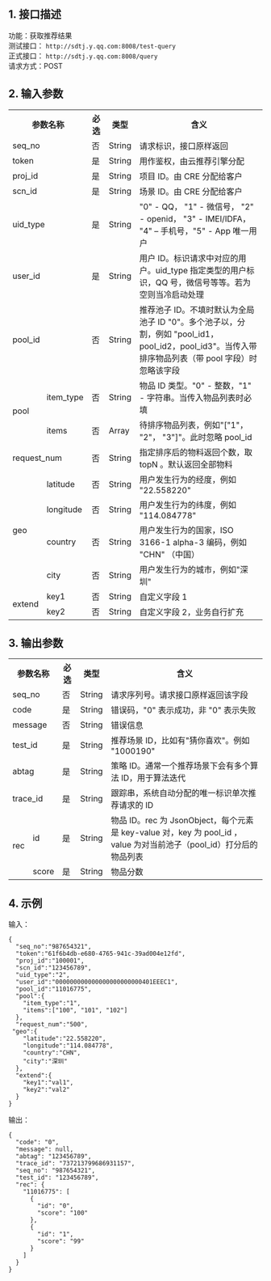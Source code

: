 ## 1. 接口描述

功能：获取推荐结果   
测试接口： `http://sdtj.y.qq.com:8008/test-query`    
正式接口： `http://sdtj.y.qq.com:8008/query`  
请求方式：POST  

## 2. 输入参数  
<table>
	<tr>
		<th colspan="2">参数名称</th>
		<th>必选</th>
		<th>类型</th>
		<th>含义</th>
	</tr>
	<tr>
		<td colspan="2">seq_no</td>
		<td>否</td>
		<td>String</td>
		<td>请求标识，接口原样返回</td>
	</tr>
	<tr>
		<td colspan="2">token</td>
		<td>是</td>
		<td>String</td>
		<td>用作鉴权，由云推荐引擎分配</td>
	</tr>
	<tr>
		<td colspan="2">proj_id</td>
		<td>是</td>
		<td>String</td>
		<td>项目 ID。由 CRE 分配给客户</td>
	</tr>
	<tr>
		<td colspan="2">scn_id</td>
		<td>是</td>
		<td>String</td>
		<td>场景 ID。由 CRE 分配给客户</td>
	</tr>
	<tr>
		<td colspan="2">uid_type</td>
		<td>是</td>
		<td>String</td>
		<td>"0" - QQ， "1" - 微信号， "2" - openid， "3" - IMEI/IDFA， "4" –
			手机号，"5" - App 唯一用户</td>
	</tr>
	<tr>
		<td colspan="2">user_id</td>
		<td>是</td>
		<td>String</td>
		<td>用户 ID。标识请求中对应的用户。uid_type 指定类型的用户标识，QQ 号，微信号等等。若为空则当冷启动处理</td>
	</tr>
	<tr>
		<td colspan="2">pool_id</td>
		<td>否</td>
		<td>String</td>
		<td>推荐池子 ID。不填时默认为全局池子 ID "0"。多个池子以，分割，例如 "pool_id1，pool_id2，pool_id3"。当传入带排序物品列表（带 pool 字段）时忽略该字段</td>
	</tr>
	<tr>
		<td rowspan="2">pool</td>
		<td>item_type</td>
		<td>否</td>
		<td>String</td>
		<td>物品 ID 类型。"0" - 整数，"1" - 字符串。当传入物品列表时必填</td>
	</tr>
	<tr>
		<td>items</td>
		<td>否</td>
		<td>Array</td>
		<td>待排序物品列表，例如"["1"， "2"， "3"]"。此时忽略 pool_id</td>
	</tr>
	<tr>
		<td colspan="2">request_num</td>
		<td>否</td>
		<td>String</td>
		<td>指定排序后的物料返回个数，取 topN 。默认返回全部物料</td>
	</tr>
	<tr>
		<td rowspan="4">geo</td>
		<td>latitude</td>
		<td>否</td>
		<td>String</td>
		<td>用户发生行为的经度，例如 "22.558220"</td>
	</tr>
	<tr>
		<td>longitude</td>
		<td>否</td>
		<td>String</td>
		<td>用户发生行为的纬度，例如 "114.084778"</td>
	</tr>
	<tr>
		<td>country</td>
		<td>否</td>
		<td>String</td>
		<td>用户发生行为的国家，ISO 3166-1 alpha-3 编码，例如 "CHN" （中国）</td>
	</tr>
	<tr>
		<td>city</td>
		<td>否</td>
		<td>String</td>
		<td>用户发生行为的城市，例如"深圳"</td>
	</tr>
	<tr>
		<td rowspan="2">extend</td>
		<td>key1</td>
		<td>否</td>
		<td>String</td>
		<td>自定义字段 1</td>
	</tr>
	<tr>
		<td>key2</td>
		<td>否</td>
		<td>String</td>
		<td>自定义字段 2，业务自行扩充</td>
	</tr>
</table>



## 3. 输出参数
<table>
	<tr>
		<th  colspan="2">参数名称</th>
		<th>必选</th>
		<th>类型</th>
		<th>含义</th>
	</tr>
	<tr>
		<td colspan="2">seq_no</td>
		<td>否</td>
		<td>String</td>
		<td>请求序列号。请求接口原样返回该字段</td>
	</tr>
	<tr>
		<td colspan="2">code</td>
		<td>是</td>
		<td>String</td>
		<td>错误码，"0" 表示成功，非 "0" 表示失败</td>
	</tr>
	<tr>
		<td colspan="2">message</td>
		<td>否</td>
		<td>String</td>
		<td>错误信息</td>
	</tr>
	<tr>
		<td colspan="2">test_id</td>
		<td>是</td>
		<td>String</td>
		<td>推荐场景 ID，比如有"猜你喜欢"。例如 "1000190"</td>
	</tr>
	<tr>
		<td colspan="2">abtag</td>
		<td>是</td>
		<td>String</td>
		<td>策略 ID。通常一个推荐场景下会有多个算法 ID，用于算法迭代</td>
	</tr>
	<tr>
		<td colspan="2">trace_id</td>
		<td>是</td>
		<td>String</td>
		<td>跟踪串，系统自动分配的唯一标识单次推荐请求的  ID</td>
	</tr>
	<tr>
		<td rowspan="2">rec</td>
		<td>id</td>
		<td>是</td>
		<td>String</td>
		<td>物品 ID。rec 为 JsonObject，每个元素是 key-value 对，key 为 pool_id ，value 为对当前池子（pool_id）打分后的物品列表</td>
	</tr>
	<tr>
		<td>score</td>
		<td>是</td>
		<td>String</td>
		<td>物品分数</td>
	</tr>
</table>


## 4. 示例

输入： 
```
{
  "seq_no":"987654321",
  "token":"61f6b4db-e680-4765-941c-39ad004e12fd",
  "proj_id":"100001",
  "scn_id":"123456789",
  "uid_type":"2",
  "user_id":"000000000000000000000000401EEEC1",
  "pool_id":"11016775",
  "pool":{
    "item_type":"1",
    "items":["100", "101", "102"]
  },
  "request_num":"500",
 "geo":{
    "latitude":"22.558220",
    "longitude":"114.084778",
    "country":"CHN",
    "city":"深圳"
  },
  "extend":{
    "key1":"val1",
    "key2":"val2"
  }
}
```


输出： 
```
{
  "code": "0",
  "message": null,
  "abtag": "123456789",
  "trace_id": "737213799686931157",
  "seq_no": "987654321",
  "test_id": "123456789",
  "rec": {
    "11016775": [
      {
        "id": "0",
        "score": "100"
      },
      {
        "id": "1",
        "score": "99"
      }
    ]
  }
}
```

